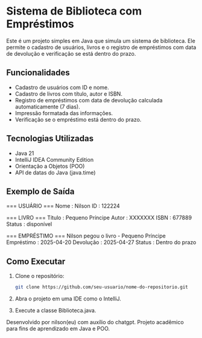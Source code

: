 # Sistema de Biblioteca com Empréstimos

Este é um projeto simples em Java que simula um sistema de biblioteca. Ele permite o cadastro de usuários, livros e o registro de empréstimos com data de devolução e verificação se está dentro do prazo.

## Funcionalidades

- Cadastro de usuários com ID e nome.
- Cadastro de livros com título, autor e ISBN.
- Registro de empréstimos com data de devolução calculada automaticamente (7 dias).
- Impressão formatada das informações.
- Verificação se o empréstimo está dentro do prazo.

## Tecnologias Utilizadas

- Java 21
- IntelliJ IDEA Community Edition
- Orientação a Objetos (POO)
- API de datas do Java (java.time)

## Exemplo de Saída

=== USUÁRIO === 
Nome : Nilson ID   : 122224

=== LIVRO === 
Título : Pequeno Príncipe 
Autor  : XXXXXXX
ISBN   : 677889 
Status : disponível

=== EMPRÉSTIMO === 
Nilson pegou o livro - Pequeno Príncipe
Empréstimo : 2025-04-20 
Devolução  : 2025-04-27 
Status     : Dentro do prazo

## Como Executar

1. Clone o repositório:
   ```bash
   git clone https://github.com/seu-usuario/nome-do-repositorio.git

2. Abra o projeto em uma IDE como o IntelliJ.


3. Execute a classe Biblioteca.java.


Desenvolvido por nilson(eu) com auxílio do chatgpt. Projeto acadêmico para fins de aprendizado em Java e POO.


